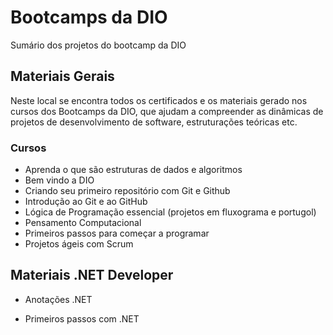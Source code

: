# Bootcamps da DIO

Sumário dos projetos do bootcamp da DIO

## Materiais Gerais

Neste local se encontra todos os certificados e os materiais gerado nos cursos dos Bootcamps da DIO, que ajudam a compreender as dinâmicas de projetos de desenvolvimento de software, estruturações teóricas etc.

### Cursos
* Aprenda o que são estruturas de dados e algoritmos
* Bem vindo a DIO
* Criando seu primeiro repositório com Git e Github
* Introdução ao Git e ao GitHub
* Lógica de Programação essencial (projetos em fluxograma e portugol)
* Pensamento Computacional
* Primeiros passos para começar a programar
* Projetos ágeis com Scrum



## Materiais .NET Developer

* Anotações .NET

* Primeiros passos com .NET
